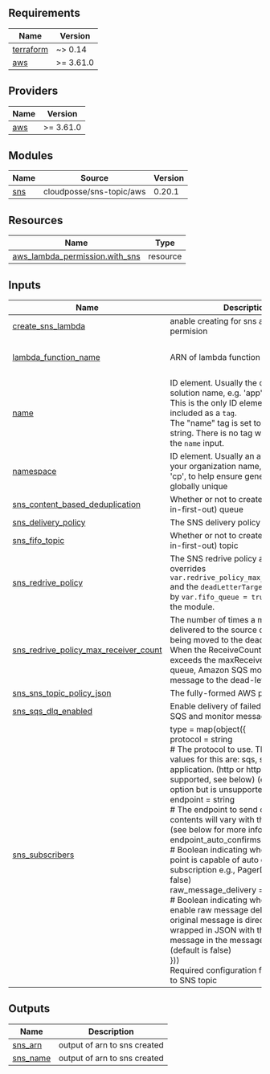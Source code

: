 <!-- BEGIN_TF_DOCS -->
## Requirements

| Name | Version |
|------|---------|
| <a name="requirement_terraform"></a> [terraform](#requirement\_terraform) | ~> 0.14 |
| <a name="requirement_aws"></a> [aws](#requirement\_aws) | >= 3.61.0 |

## Providers

| Name | Version |
|------|---------|
| <a name="provider_aws"></a> [aws](#provider\_aws) | >= 3.61.0 |

## Modules

| Name | Source | Version |
|------|--------|---------|
| <a name="module_sns"></a> [sns](#module\_sns) | cloudposse/sns-topic/aws | 0.20.1 |

## Resources

| Name | Type |
|------|------|
| [aws_lambda_permission.with_sns](https://registry.terraform.io/providers/hashicorp/aws/latest/docs/resources/lambda_permission) | resource |

## Inputs

| Name | Description | Type | Default | Required |
|------|-------------|------|---------|:--------:|
| <a name="input_create_sns_lambda"></a> [create\_sns\_lambda](#input\_create\_sns\_lambda) | anable creating for sns and lambda permision | `bool` | `true` | no |
| <a name="input_lambda_function_name"></a> [lambda\_function\_name](#input\_lambda\_function\_name) | ARN of lambda function | `list(string)` | <pre>[<br>  ""<br>]</pre> | no |
| <a name="input_name"></a> [name](#input\_name) | ID element. Usually the component or solution name, e.g. 'app' or 'jenkins'.<br>This is the only ID element not also included as a `tag`.<br>The "name" tag is set to the full `id` string. There is no tag with the value of the `name` input. | `string` | n/a | yes |
| <a name="input_namespace"></a> [namespace](#input\_namespace) | ID element. Usually an abbreviation of your organization name, e.g. 'eg' or 'cp', to help ensure generated IDs are globally unique | `string` | `null` | no |
| <a name="input_sns_content_based_deduplication"></a> [sns\_content\_based\_deduplication](#input\_sns\_content\_based\_deduplication) | Whether or not to create a FIFO (first-in-first-out) queue | `bool` | `false` | no |
| <a name="input_sns_delivery_policy"></a> [sns\_delivery\_policy](#input\_sns\_delivery\_policy) | The SNS delivery policy as JSON. | `any` | `null` | no |
| <a name="input_sns_fifo_topic"></a> [sns\_fifo\_topic](#input\_sns\_fifo\_topic) | Whether or not to create a FIFO (first-in-first-out) topic | `bool` | `false` | no |
| <a name="input_sns_redrive_policy"></a> [sns\_redrive\_policy](#input\_sns\_redrive\_policy) | The SNS redrive policy as JSON. This overrides `var.redrive_policy_max_receiver_count` and the `deadLetterTargetArn` (supplied by `var.fifo_queue = true`) passed in by the module. | `any` | `null` | no |
| <a name="input_sns_redrive_policy_max_receiver_count"></a> [sns\_redrive\_policy\_max\_receiver\_count](#input\_sns\_redrive\_policy\_max\_receiver\_count) | The number of times a message is delivered to the source queue before being moved to the dead-letter queue. When the ReceiveCount for a message exceeds the maxReceiveCount for a queue, Amazon SQS moves the message to the dead-letter-queue. | `number` | `5` | no |
| <a name="input_sns_sns_topic_policy_json"></a> [sns\_sns\_topic\_policy\_json](#input\_sns\_sns\_topic\_policy\_json) | The fully-formed AWS policy as JSON | `any` | `null` | no |
| <a name="input_sns_sqs_dlq_enabled"></a> [sns\_sqs\_dlq\_enabled](#input\_sns\_sqs\_dlq\_enabled) | Enable delivery of failed notifications to SQS and monitor messages in queue. | `bool` | `false` | no |
| <a name="input_sns_subscribers"></a> [sns\_subscribers](#input\_sns\_subscribers) | type = map(object({<br>    protocol = string<br>    # The protocol to use. The possible values for this are: sqs, sms, lambda, application. (http or https are partially supported, see below) (email is an option but is unsupported, see below).<br>    endpoint = string<br>    # The endpoint to send data to, the contents will vary with the protocol. (see below for more information)<br>    endpoint\_auto\_confirms = bool<br>    # Boolean indicating whether the end point is capable of auto confirming subscription e.g., PagerDuty (default is false)<br>    raw\_message\_delivery = bool<br>    # Boolean indicating whether or not to enable raw message delivery (the original message is directly passed, not wrapped in JSON with the original message in the message property) (default is false)<br>}))<br>Required configuration for subscibres to SNS topic | `any` | `null` | no |

## Outputs

| Name | Description |
|------|-------------|
| <a name="output_sns_arn"></a> [sns\_arn](#output\_sns\_arn) | output of arn to sns created |
| <a name="output_sns_name"></a> [sns\_name](#output\_sns\_name) | output of arn to sns created |
<!-- END_TF_DOCS -->